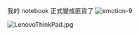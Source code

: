 我的 notebook 正式變成匪貨了 ![emotion-9](/images/2005-08-19-what-was-coming-finally-came/emotion-9.gif)

![LenovoThinkPad.jpg](/images/2005-08-19-what-was-coming-finally-came/LenovoThinkPad.jpg)